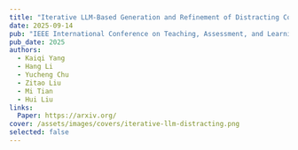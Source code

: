 ```yaml
---
title: "Iterative LLM-Based Generation and Refinement of Distracting Conditions in Math Word Problems"
date: 2025-09-14
pub: "IEEE International Conference on Teaching, Assessment, and Learning for Engineering (TALE)"
pub_date: 2025
authors:
  - Kaiqi Yang
  - Hang Li
  - Yucheng Chu
  - Zitao Liu
  - Mi Tian
  - Hui Liu
links:
  Paper: https://arxiv.org/
cover: /assets/images/covers/iterative-llm-distracting.png
selected: false
---
```


